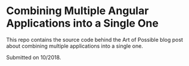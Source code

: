 # Combining Multiple Angular Applications into a Single One

This repo contains the source code behind the Art of Possible blog post about combining multiple applications into a single one.

Submitted on 10/2018.  

